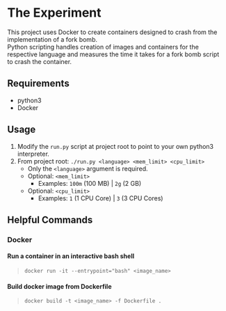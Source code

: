# The Experiment
This project uses Docker to create containers designed to crash from the implementation of a fork bomb.  
Python scripting handles creation of images and containers for the respective language and measures the time it takes for a fork bomb script to crash the container.

## Requirements
- python3
- Docker

## Usage
1) Modify the `run.py` script at project root to point to your own python3 interpreter.
2) From project root: `./run.py <language> <mem_limit> <cpu_limit>`  
    - Only the `<language>` argument is required.
    - Optional: `<mem_limit>`
        - Examples: `100m` (100 MB) | `2g` (2 GB)  
    - Optional: `<cpu_limit>`
        - Examples: `1` (1 CPU Core) | `3` (3 CPU Cores)
    
## Helpful Commands

### Docker
#### Run a container in an interactive bash shell
> `docker run -it --entrypoint="bash" <image_name>`

#### Build docker image from Dockerfile
> `docker build -t <image_name> -f Dockerfile .`
